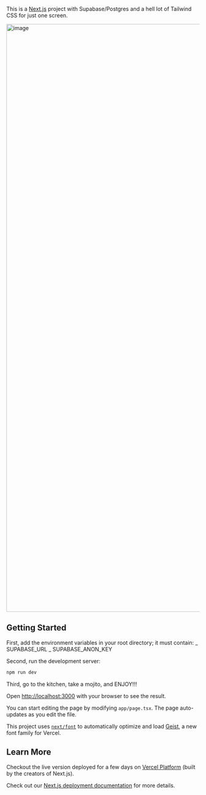 This is a [Next.js](https://nextjs.org) project with Supabase/Postgres and a hell lot of Tailwind CSS for just one screen.

<img width="1532" alt="image" src="https://github.com/user-attachments/assets/04c66872-a45a-42e0-9a47-3466ad206cb9" />


## Getting Started
First, add the environment variables in your root directory; it must contain:
  _ SUPABASE_URL
  _ SUPABASE_ANON_KEY

Second, run the development server:
```bash
npm run dev
```

Third, go to the kitchen, take a mojito, and ENJOY!!!

Open [http://localhost:3000](http://localhost:3000) with your browser to see the result.

You can start editing the page by modifying `app/page.tsx`. The page auto-updates as you edit the file.

This project uses [`next/font`](https://nextjs.org/docs/app/building-your-application/optimizing/fonts) to automatically optimize and load [Geist](https://vercel.com/font), a new font family for Vercel.

## Learn More
Checkout the live version deployed for a few days on [Vercel Platform](https://vercel.com/new?utm_medium=default-template&filter=next.js&utm_source=create-next-app&utm_campaign=create-next-app-readme) (built by the creators of Next.js).

Check out our [Next.js deployment documentation](https://nextjs.org/docs/app/building-your-application/deploying) for more details.
